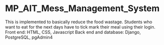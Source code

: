 # MP_AIT_Mess_Management_System

This is implemented to basically reduce  the food wastage. Students who want to eat for the next days have to tick mark their meal using their login.
Front end: HTML, CSS, Javascript
Back end and database: Django, PostgreSQL, pgAdmin4
